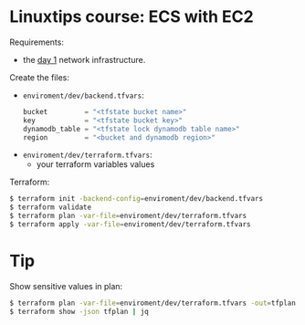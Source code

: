 # Linuxtips course: ECS with EC2

Requirements:

* the [day 1](../day1/README.md) network infrastructure.

Create the files:
* `enviroment/dev/backend.tfvars`:
  ```tf
  bucket         = "<tfstate bucket name>"
  key            = "<tfstate bucket key>"
  dynamodb_table = "<tfstate lock dynamodb table name>"
  region         = "<bucket and dynamodb region>"
  ```
* `enviroment/dev/terraform.tfvars`:
  * your terraform variables values

Terraform:

```bash
$ terraform init -backend-config=enviroment/dev/backend.tfvars
$ terraform validate
$ terraform plan -var-file=enviroment/dev/terraform.tfvars
$ terraform apply -var-file=enviroment/dev/terraform.tfvars
```

# Tip

Show sensitive values in plan:

```bash
$ terraform plan -var-file=enviroment/dev/terraform.tfvars -out=tfplan
$ terraform show -json tfplan | jq
```